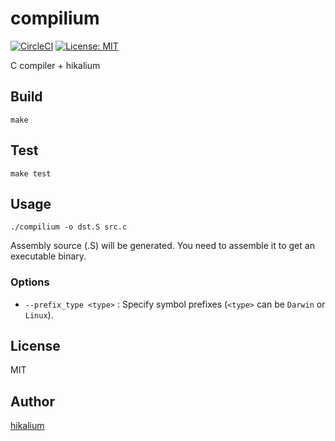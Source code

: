 # compilium
[![CircleCI](https://circleci.com/gh/hikalium/compilium.svg?style=svg)](https://circleci.com/gh/hikalium/compilium)
[![License: MIT](https://img.shields.io/badge/License-MIT-yellow.svg)](https://opensource.org/licenses/MIT)

C compiler + hikalium

## Build
```
make
```

## Test
```
make test
```

## Usage
```
./compilium -o dst.S src.c
```
Assembly source (.S) will be generated. You need to assemble it to get an executable binary.

### Options
- `--prefix_type <type>` : Specify symbol prefixes (`<type>` can be `Darwin` or `Linux`).

## License
MIT

## Author
[hikalium](https://github.com/hikalium)
